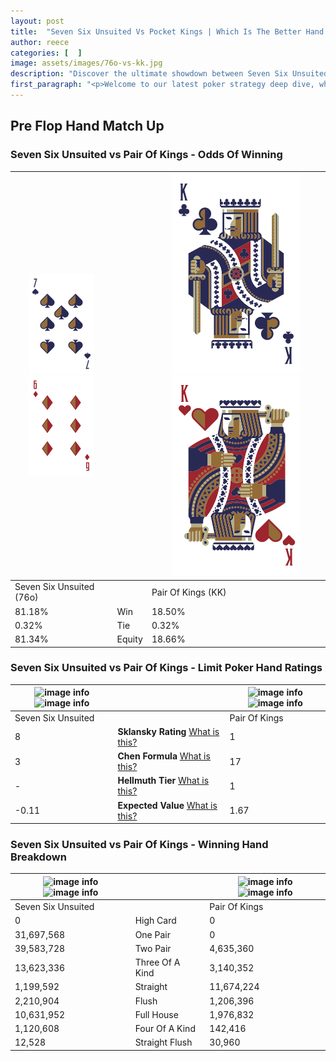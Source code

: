 ```yaml
---
layout: post
title:  "Seven Six Unsuited Vs Pocket Kings | Which Is The Better Hand In Poker? A Complete Guide"
author: reece
categories: [  ]
image: assets/images/76o-vs-kk.jpg
description: "Discover the ultimate showdown between Seven Six Unsuited and Pair Of Kings in poker! Uncover the odds, strategies, and scenarios where one hand triumphs over the other. Get ready to up your poker game with this thrilling analysis."
first_paragraph: "<p>Welcome to our latest poker strategy deep dive, where we're pitting two distinct hands against each other in a high-stakes showdown: Seven Six Unsuited vs Pair Of Kings.</p><p>In the dynamic world of poker, every decision counts, and knowing which hand holds the upper hand is key to your success at the table.</p><p>In this article, we'll dissect these two hands, explore the scenarios where one dominates the other, and equip you with the knowledge to make strategic choices that can tip the odds in your favor.</p><p>Get ready to unravel the intriguing dynamics of these poker hands and elevate your game to new heights.</p>"
---
```




[comment]: # (sp0)

## Pre Flop Hand Match Up

<div class="table hand-ratings" markdown="1"> 



### Seven Six Unsuited vs Pair Of Kings - Odds Of Winning


    
| ![image info](assets/images/hand1/7.png) ![image info](assets/images/hand1/6o.png) |  | ![image info](assets/images/hand2/k.png) ![image info](assets/images/hand2/ko.png) |
| -------- | -------- | -------- |
| Seven Six Unsuited (76o) |  | Pair Of Kings (KK) |
| 81.18% | Win | 18.50% |
| 0.32% | Tie | 0.32% |
| 81.34% | Equity | 18.66% |




[comment]: # (sp1)



### Seven Six Unsuited vs Pair Of Kings - Limit Poker Hand Ratings


    
| ![image info](https://www.riverpairs.com/assets/images/hand1/7.png) ![image info](https://www.riverpairs.com/assets/images/hand1/6o.png) |  | ![image info](https://www.riverpairs.com/assets/images/hand2/k.png) ![image info](https://www.riverpairs.com/assets/images/hand2/ko.png) |
| -------- | -------- | -------- |
| Seven Six Unsuited |  | Pair Of Kings |
| 8 | **Sklansky Rating** [What is this?](/sklansky-rating-explained) | 1 |
| 3 | **Chen Formula** [What is this?](/chen-formula-explained) | 17 |
| - | **Hellmuth Tier** [What is this?](/Hellmuth-tier-explained) | 1 |
| -0.11 | **Expected Value** [What is this?](/expected-value-explained) | 1.67 |




[comment]: # (sp2)



### Seven Six Unsuited vs Pair Of Kings - Winning Hand Breakdown


    
| ![image info](https://www.riverpairs.com/assets/images/hand1/7.png) ![image info](https://www.riverpairs.com/assets/images/hand1/6o.png) |  | ![image info](https://www.riverpairs.com/assets/images/hand2/k.png) ![image info](https://www.riverpairs.com/assets/images/hand2/ko.png) |
| -------- | -------- | -------- |
| Seven Six Unsuited |  | Pair Of Kings |
| 0 | High Card | 0 |
| 31,697,568 | One Pair | 0 |
| 39,583,728 | Two Pair | 4,635,360 |
| 13,623,336 | Three Of A Kind | 3,140,352 |
| 1,199,592 | Straight | 11,674,224 |
| 2,210,904 | Flush | 1,206,396 |
| 10,631,952 | Full House | 1,976,832 |
| 1,120,608 | Four Of A Kind | 142,416 |
| 12,528 | Straight Flush | 30,960 |




[comment]: # (sp3)



</div>

[comment]: # (sp4)



[comment]: # (sp5)


